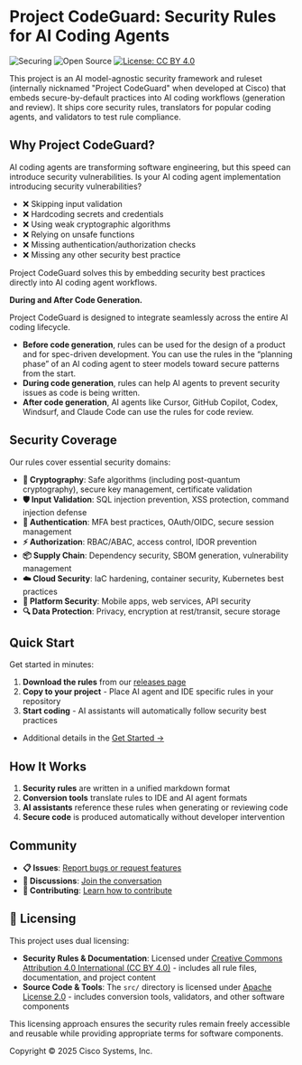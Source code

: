 # Project CodeGuard: Security Rules for AI Coding Agents
![Securing](https://img.shields.io/badge/Securing%20AI%20Generated%20Code-green)
![Open Source](https://img.shields.io/badge/Now-Open%20Source-brightgreen)
[![License: CC BY 4.0](https://img.shields.io/badge/License-CC%20BY%204.0-lightgrey.svg)](https://creativecommons.org/licenses/by/4.0/)

This project is an AI model-agnostic security framework and ruleset (internally nicknamed "Project CodeGuard" when developed at Cisco) that embeds secure-by-default practices into AI coding workflows (generation and review). It ships core security rules, translators for popular coding agents, and validators to test rule compliance.


## Why Project CodeGuard?

AI coding agents are transforming software engineering, but this speed can introduce security vulnerabilities. Is your AI coding agent implementation introducing security vulnerabilities?

- ❌ Skipping input validation
- ❌ Hardcoding secrets and credentials
- ❌ Using weak cryptographic algorithms
- ❌ Relying on unsafe functions
- ❌ Missing authentication/authorization checks
- ❌ Missing any other security best practice

Project CodeGuard solves this by embedding security best practices directly into AI coding agent workflows. 

**During and After Code Generation.**

Project CodeGuard is designed to integrate seamlessly across the entire AI coding lifecycle. 
- **Before code generation**, rules can be used for the design of a product and for spec-driven development. You can use the rules in the “planning phase” of an AI coding agent to steer models toward secure patterns from the start.
- **During code generation**, rules can help AI agents to prevent security issues as code is being written.
- **After code generation**, AI agents like Cursor, GitHub Copilot, Codex, Windsurf, and Claude Code can use the rules for code review. 


## Security Coverage

Our rules cover essential security domains:

- **🔐 Cryptography**: Safe algorithms (including post-quantum cryptography), secure key management, certificate validation
- **🛡️ Input Validation**: SQL injection prevention, XSS protection, command injection defense
- **🔑 Authentication**: MFA best practices, OAuth/OIDC, secure session management
- **⚡ Authorization**: RBAC/ABAC, access control, IDOR prevention
- **📦 Supply Chain**: Dependency security, SBOM generation, vulnerability management
- **☁️ Cloud Security**: IaC hardening, container security, Kubernetes best practices
- **📱 Platform Security**: Mobile apps, web services, API security
- **🔍 Data Protection**: Privacy, encryption at rest/transit, secure storage

## Quick Start

Get started in minutes:

1. **Download the rules** from our [releases page](https://github.com/project-codeguard/rules/releases)
2. **Copy to your project** - Place AI agent and IDE specific rules in your repository
3. **Start coding** - AI assistants will automatically follow security best practices

- Additional details in the [Get Started →](https://project-codeguard.org/getting-started/)


## How It Works

1. **Security rules** are written in a unified markdown format
2. **Conversion tools** translate rules to IDE and AI agent formats
3. **AI assistants** reference these rules when generating or reviewing code
4. **Secure code** is produced automatically without developer intervention

## Community

- **📋 Issues**: [Report bugs or request features](https://github.com/project-codeguard/rules/issues)
- **💬 Discussions**: [Join the conversation](https://github.com/project-codeguard/rules/discussions)
- **🤝 Contributing**: [Learn how to contribute](https://github.com/project-codeguard/rules/blob/main/CONTRIBUTING.md)


## 📄 Licensing

This project uses dual licensing:

- **Security Rules & Documentation**: Licensed under [Creative Commons Attribution 4.0 International (CC BY 4.0)](https://creativecommons.org/licenses/by/4.0/) - includes all rule files, documentation, and project content
- **Source Code & Tools**: The `src/` directory is licensed under [Apache License 2.0](src/LICENSE.md) - includes conversion tools, validators, and other software components

This licensing approach ensures the security rules remain freely accessible and reusable while providing appropriate terms for software components.


Copyright © 2025 Cisco Systems, Inc.